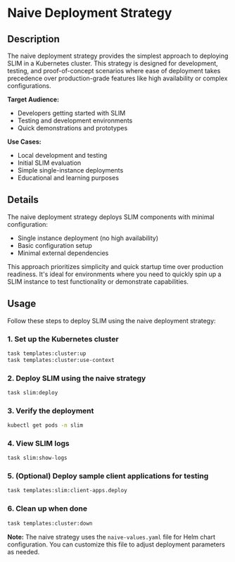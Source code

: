 # Naive Deployment Strategy

## Description

The naive deployment strategy provides the simplest approach to deploying SLIM in a Kubernetes cluster. This strategy is designed for development, testing, and proof-of-concept scenarios where ease of deployment takes precedence over production-grade features like high availability or complex configurations.

**Target Audience:**
- Developers getting started with SLIM
- Testing and development environments
- Quick demonstrations and prototypes

**Use Cases:**
- Local development and testing
- Initial SLIM evaluation
- Simple single-instance deployments
- Educational and learning purposes

## Details

The naive deployment strategy deploys SLIM components with minimal configuration:
- Single instance deployment (no high availability)
- Basic configuration setup
- Minimal external dependencies

This approach prioritizes simplicity and quick startup time over production readiness. It's ideal for environments where you need to quickly spin up a SLIM instance to test functionality or demonstrate capabilities.

## Usage

Follow these steps to deploy SLIM using the naive deployment strategy:

### 1. Set up the Kubernetes cluster
```bash
task templates:cluster:up
task templates:cluster:use-context
```

### 2. Deploy SLIM using the naive strategy
```bash
task slim:deploy
```

### 3. Verify the deployment
```bash
kubectl get pods -n slim
```

### 4. View SLIM logs
```bash
task slim:show-logs
```

### 5. (Optional) Deploy sample client applications for testing
```bash
task templates:slim:client-apps.deploy
```

### 6. Clean up when done
```bash
task templates:cluster:down
```

**Note:** The naive strategy uses the `naive-values.yaml` file for Helm chart configuration. You can customize this file to adjust deployment parameters as needed.
